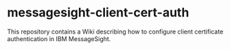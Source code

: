 messagesight-client-cert-auth
=============================

This repository contains a Wiki describing how to configure client certificate authentication in IBM MessageSight.
